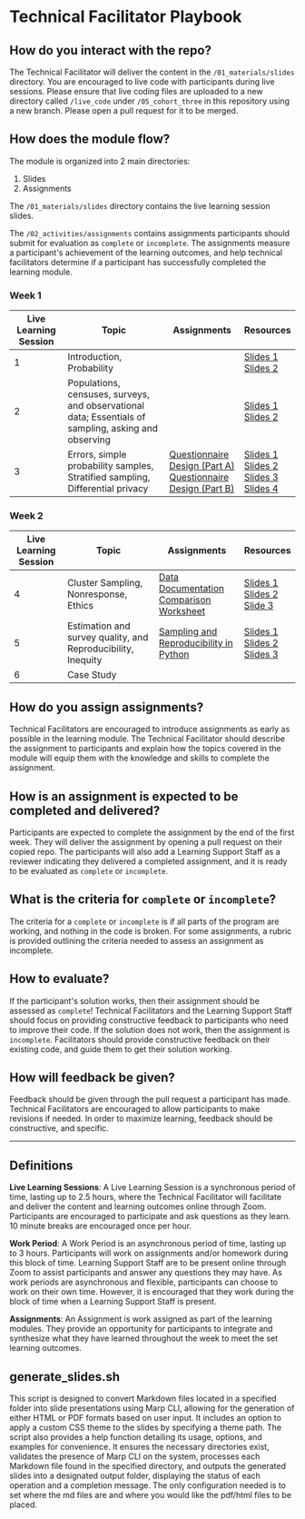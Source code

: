 # Technical Facilitator Playbook

## How do you interact with the repo?
The Technical Facilitator will deliver the content in the `/01_materials/slides` directory. You are encouraged to live code with participants during live sessions. Please ensure that live coding files are uploaded to a new directory called `/live_code` under `/05_cohort_three` in this repository using a new branch. Please open a pull request for it to be merged.

## How does the module flow?
The module is organized into 2 main directories:
1. Slides
2. Assignments

The `/01_materials/slides` directory contains the live learning session slides.

The `/02_activities/assignments` contains assignments participants should submit for evaluation as  `complete` or `incomplete`. The assignments measure a participant's achievement of the learning outcomes, and help technical facilitators determine if a participant has successfully completed the learning module. 

### Week 1

| Live Learning Session | Topic                                                                                        | Assignments      | Resources  |
|--------|----------------------------------------------------------------------------------------------|------------------|------------|
| 1      | Introduction, Probability                                                                    |                  | [Slides 1](../01_materials/slides/00_introduction_slides.pdf) <br> [Slides 2](../01_materials/slides/01_probability_slides.pdf) |
| 2      | Populations, censuses, surveys, and observational data; Essentials of sampling, asking and observing  |  | [Slides 1](../01_materials/slides/02_populations_censuses_surveys_and_observational_data_slides.pdf) <br> [Slides 2](../01_materials/slides/03_essentials_of_sampling_asking_and_observing_slides.pdf)|
| 3      | Errors, simple probability samples, Stratified sampling, Differential privacy         | [Questionnaire Design (Part A)](../02_activities/assignments/a2_questionnaire_design_part_a.md) <br> [Questionnaire Design (Part B)](../02_activities/assignments/a3_questionnaire_design_part_b.md) | [Slides 1](../01_materials/slides/04_errors_slides.pdf) <br> [Slides 2](../01_materials/slides/05_simple_probability_samples_slides.pdf) <br> [Slides 3](../01_materials/slides/06_stratified_sampling_slides.pdf) <br> [Slides 4](../01_materials/slides/07_differential_privacy_slides.pdf) |

### Week 2

| Live Learning Session | Topic                                                                                        | Assignments      | Resources  |
|--------|----------------------------------------------------------------------------------------------|------------------|------------|
| 4      | Cluster Sampling, Nonresponse, Ethics | [Data Documentation Comparison Worksheet](../02_activities/assignments/a4_data_documentation_comparison_worksheet.md) | [Slides 1](../01_materials/slides/08_cluster_sampling_slides.pdf) <br> [Slides 2](../01_materials/slides/09_nonresponse_slides.pdf) <br> [Slide 3](../01_materials/slides/10_ethics_slides.pdf) |
| 5      |  Estimation and survey quality, and Reproducibility, Inequity| [Sampling and Reproducibility in Python](../02_activities/assignments/a1_sampling_and_reproducibility/a1_sampling_and_reproducibility.md) | [Slides 1](../01_materials/slides/11_estimation_and_survey_quality_slides.pdf) <br> [Slides 2](../01_materials/slides/12_reproducibility_slides.pdf) <br> [Slides 3](../01_materials/slides/13_inequity_slides.pdf)|  
| 6      | Case Study  | | | 

## How do you assign assignments?
Technical Facilitators are encouraged to introduce assignments as early as possible in the learning module. The Technical Facilitator should describe the assignment to participants and explain how the topics covered in the module will equip them with the knowledge and skills to complete the assignment. 

## How is an assignment is expected to be completed and delivered?
Participants are expected to complete the assignment by the end of the first week. They will deliver the assignment by opening a pull request on their copied repo. The participants will also add a Learning Support Staff as a reviewer indicating they delivered a completed assignment, and it is ready to be evaluated as `complete` or `incomplete`.

## What is the criteria for `complete` or `incomplete`?
The criteria for a `complete` or `incomplete` is if all parts of the program are working, and nothing in the code is broken. For some assignments, a rubric is provided outlining the criteria needed to assess an assignment as incomplete.

## How to evaluate?
If the participant's solution works, then their assignment should be assessed as `complete`! Technical Facilitators and the Learning Support Staff should focus on providing constructive feedback to participants who need to improve their code. If the solution does not work, then the assignment is `incomplete`. Facilitators should provide constructive feedback on their existing code, and guide them to get their solution working.

## How will feedback be given?
Feedback should be given through the pull request a participant has made. Technical Facilitators are encouraged to allow participants to make revisions if needed. In order to maximize learning, feedback should be constructive, and specific.

<hr>

## Definitions
**Live Learning Sessions**: A Live Learning Session is a synchronous period of time, lasting up to 2.5 hours, where the Technical Facilitator will facilitate and deliver the content and learning outcomes online through Zoom. Participants are encouraged to participate and ask questions as they learn. 10 minute breaks are encouraged once per hour.

**Work Period**: A Work Period is an asynchronous period of time, lasting up to 3 hours. Participants will work on assignments and/or homework during this block of time. Learning Support Staff are to be present online through Zoom to assist participants and answer any questions they may have. As work periods are asynchronous and flexible, participants can choose to work on their own time. However, it is encouraged that they work during the block of time when a Learning Support Staff is present.

**Assignments**: An Assignment is work assigned as part of the learning modules. They provide an opportunity for participants to integrate and synthesize what they have learned throughout the week to meet the set learning outcomes.

## generate_slides.sh

This script is designed to convert Markdown files located in a specified folder into slide presentations using Marp CLI, allowing for the generation of either HTML or PDF formats based on user input. It includes an option to apply a custom CSS theme to the slides by specifying a theme path. The script also provides a help function detailing its usage, options, and examples for convenience. It ensures the necessary directories exist, validates the presence of Marp CLI on the system, processes each Markdown file found in the specified directory, and outputs the generated slides into a designated output folder, displaying the status of each operation and a completion message. The only configuration needed is to set where the md files are and where you would like the pdf/html files to be placed.
